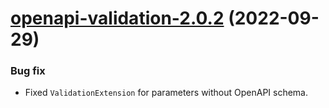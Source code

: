 <a name="openapi-validation-2.0.2"></a>
# [openapi-validation-2.0.2](https://github.com/ts-stack/ditsmod/releases/tag/openapi-validation-2.0.2) (2022-09-29)

### Bug fix

- Fixed `ValidationExtension` for parameters without OpenAPI schema.
